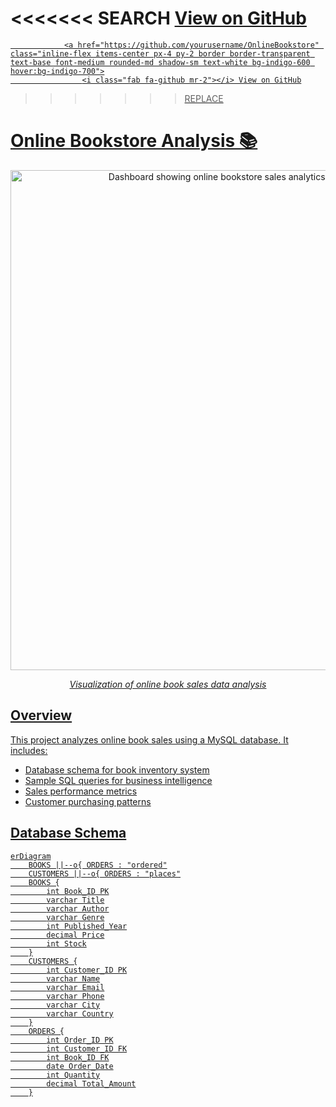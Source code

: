 <<<<<<< SEARCH
                <a href="#" class="inline-flex items-center px-4 py-2 border border-transparent text-base font-medium rounded-md shadow-sm text-white bg-indigo-600 hover:bg-indigo-700">
                    <i class="fab fa-github mr-2"></i> View on GitHub
=======
                <a href="https://github.com/yourusername/OnlineBookstore" class="inline-flex items-center px-4 py-2 border border-transparent text-base font-medium rounded-md shadow-sm text-white bg-indigo-600 hover:bg-indigo-700">
                    <i class="fab fa-github mr-2"></i> View on GitHub
>>>>>>> REPLACE

# Online Bookstore Analysis 📚

<div align="center">
  <img src="https://placehold.co/1200x600/4F46E5/FFFFFF/png?text=Online+Bookstore+Sales+Analysis" alt="Dashboard showing online bookstore sales analytics with charts and graphs" width="800"/>
  <p><em>Visualization of online book sales data analysis</em></p>
</div>

## Overview
This project analyzes online book sales using a MySQL database. It includes:
- Database schema for book inventory system
- Sample SQL queries for business intelligence
- Sales performance metrics
- Customer purchasing patterns

## Database Schema
```mermaid
erDiagram
    BOOKS ||--o{ ORDERS : "ordered"
    CUSTOMERS ||--o{ ORDERS : "places"
    BOOKS {
        int Book_ID PK
        varchar Title
        varchar Author
        varchar Genre
        int Published_Year
        decimal Price
        int Stock
    }
    CUSTOMERS {
        int Customer_ID PK
        varchar Name
        varchar Email
        varchar Phone
        varchar City
        varchar Country
    }
    ORDERS {
        int Order_ID PK
        int Customer_ID FK
        int Book_ID FK
        date Order_Date
        int Quantity
        decimal Total_Amount
    }
